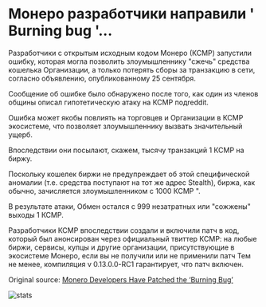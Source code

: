 # Монеро разработчики направили ' Burning bug '...

Разработчики с открытым исходным кодом Монеро (КСМР) запустили ошибку, которая могла позволить злоумышленнику "сжечь" средства кошелька Организации, а только потерять сборы за транзакцию в сети, согласно объявлению, опубликованному 25 сентября.

Сообщение об ошибке было обнаружено после того, как один из членов общины описал гипотетическую атаку на КСМР подreddit.

Ошибка может якобы повлиять на торговцев и Организации в КСМР экосистеме, что позволяет злоумышленнику вызвать значительный ущерб.

Впоследствии они посылают, скажем, тысячу транзакций 1 КСМР на биржу.

Поскольку кошелек биржи не предупреждает об этой специфической аномалии (т.е. средства поступают на тот же адрес Stealth), биржа, как обычно, зачисляется злоумышленником с 1000 КСМР ".

В результате атаки, Обмен остался с 999 незатратных или "сожжены" выходы 1 КСМР.

Разработчики КСМР впоследствии создали и включили патч в код, который был анонсирован через официальный твиттер КСМР: на любые биржи, сервисы, купцы и другие организации, присутствующие в экосистеме Монеро, если вы не получили или не применили патч Тем не менее, компиляция v 0.13.0.0-RC1 гарантирует, что патч включен.

Original source: [Monero Developers Have Patched the ‘Burning Bug’](https://cointelegraph.com/news/monero-developers-have-patched-the-burning-bug)

![stats](https://c.statcounter.com/11760860/0/a89fa40b/1/ "stats")